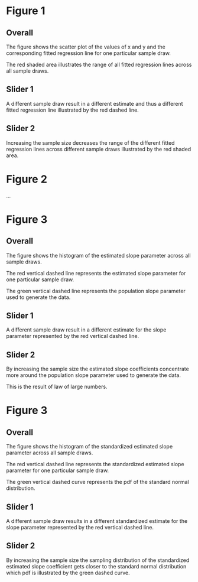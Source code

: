 
# Figure 1

## Overall

The figure shows the scatter plot of the values of x and y and the corresponding fitted regression line for one particular sample draw.

The red shaded area illustrates the range of all fitted regression lines across all sample draws.

## Slider 1

A different sample draw result in a different estimate and thus a different fitted regression line illustrated by the red dashed line.

## Slider 2

Increasing the sample size decreases the range of the different fitted regression lines across different sample draws illustrated by the red shaded area.

# Figure 2

... 

# Figure 3

## Overall

The figure shows the histogram of the estimated slope parameter across all sample draws.

The red vertical dashed line represents the estimated slope parameter for one particular sample draw.

The green vertical dashed line represents the population slope parameter used to generate the data.

## Slider 1

A different sample draw result in a different estimate for the slope parameter represented by the red vertical dashed line.

## Slider 2

By increasing the sample size the estimated slope coefficients concentrate more around the population slope parameter used to generate the data.

This is the result of law of large numbers.

# Figure 3

## Overall

The figure shows the histogram of the standardized estimated slope parameter across all sample draws.

The red vertical dashed line represents the standardized estimated slope parameter for one particular sample draw.

The green vertical dashed curve represents the pdf of the standard normal distribution.

## Slider 1

A different sample draw results in a different standardized estimate for the slope parameter represented by the red vertical dashed line.

## Slider 2

By increasing the sample size the sampling distribution of the standardized estimated slope coefficient gets closer to the standard normal distribution which pdf is illustrated by the green dashed curve.
